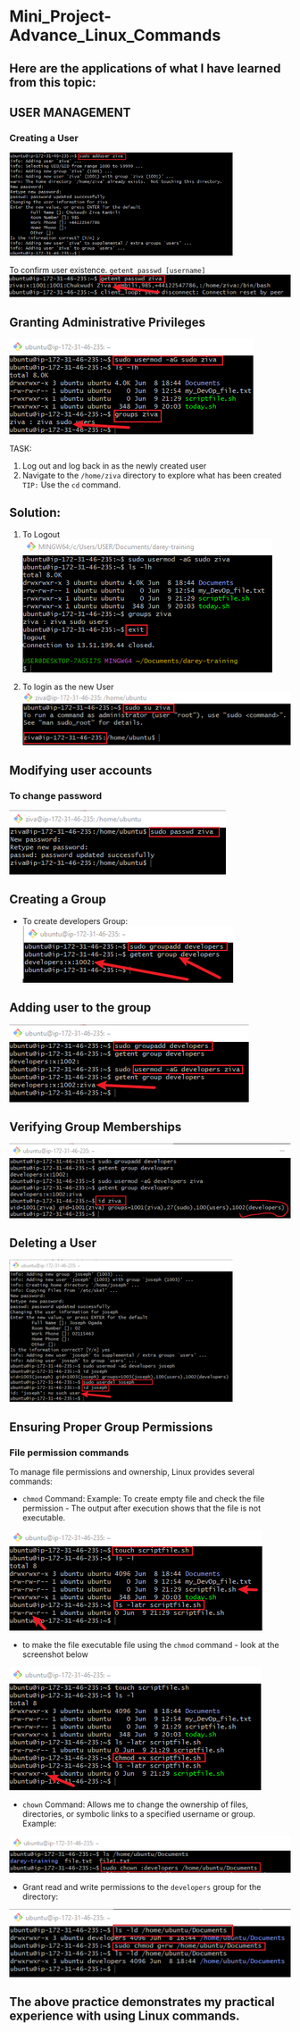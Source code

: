 # Mini_Project-Advance_Linux_Commands

## Here are the applications of what I have learned from this topic:

## USER MANAGEMENT

### Creating a User

![](./img/3.adduser.png)

To confirm user existence. `getent passwd [username]`
![](./img/4.toknowexistinguser.png)

## Granting Administrative Privileges

![](./img/5.confirmsudouser.png)

TASK:
1. Log out and log back in as the newly created user
2. Navigate to the `/home/ziva` directory to explore what has been created `TIP:` Use the `cd` command.
## Solution:
1) To Logout
![](./img/6.tologout.png)

2) To login as the new User
![](./img/7.switcheduser.png)

## Modifying user accounts

### To change password
![](./img/8.tochangepassword.png)

## Creating a Group

- To create developers Group:
![](./img/9.addgroup.png)

## Adding user to the group
![](./img/10.addusertogroup.png)

## Verifying Group Memberships
![](./img/11.confirmusergroup.png)

## Deleting a User
![](./img/12.deleteuser.png)

## Ensuring Proper Group Permissions

### File permission commands
To manage file permissions and ownership, Linux provides several commands:

- `chmod` Command:
Example: To create empty file and check the file permission - The output after execution shows that the file is not executable.

![](./img/1.createemptyfileandcheckfilepermission.png)

- to make the file executable file using the `chmod` command - look at the screenshot below

![](./img/2.nowexecutable.png)

- `chown` Command: Allows me to change the ownership of files, directories, or symbolic links to a specified username or group.
Example:

![](./img/13.changeownershipdoc.png)

- Grant read and write permissions to the `developers` group for the directory:

![](./img/14.changegrouppermission.png)

## The above practice demonstrates my practical experience with using Linux commands.